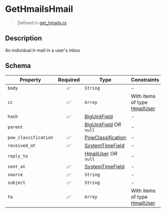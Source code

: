 # GetHmailsHmail
> Defined in [get_hmails.rs](../../../../../interface/src/interface/routes/native/get_hmails.rs)

## Description
An individual h-mail in a user's inbox

## Schema

| Property | Required | Type | Constraints |
| --- | :---: | --- | --- |
| `body` | ✅ | `String` |  -  |
| `cc` | ✅ | `Array` | With items of type [HmailUser](../../../hmail/HmailUser.md) |
| `hash` | ✅ | [BigUintField](../../../fields/big_uint/BigUintField.md) |  -  |
| `parent` |    | [BigUintField](../../../fields/big_uint/BigUintField.md) *OR* `null` |  -  |
| `pow_classification` | ✅ | [PowClassification](../../../pow/PowClassification.md) |  -  |
| `received_at` | ✅ | [SystemTimeField](../../../fields/system_time/SystemTimeField.md) |  -  |
| `reply_to` |    | [HmailUser](../../../hmail/HmailUser.md) *OR* `null` |  -  |
| `sent_at` | ✅ | [SystemTimeField](../../../fields/system_time/SystemTimeField.md) |  -  |
| `source` | ✅ | `String` |  -  |
| `subject` | ✅ | `String` |  -  |
| `to` | ✅ | `Array` | With items of type [HmailUser](../../../hmail/HmailUser.md) |


